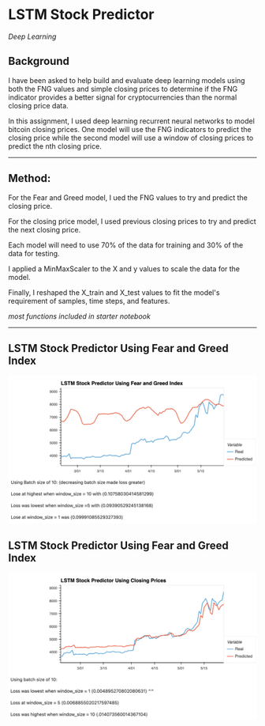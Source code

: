 # LSTM Stock Predictor
*Deep Learning*

## Background 
I have been asked to help build and evaluate deep learning models using both the FNG values and simple closing prices to determine if the FNG indicator provides a better signal for cryptocurrencies than the normal closing price data.

In this assignment, I used deep learning recurrent neural networks to model bitcoin closing prices. One model will use the FNG indicators to predict the closing price while the second model will use a window of closing prices to predict the nth closing price.

---
## Method: 
 
For the Fear and Greed model, I ued the FNG values to try and predict the closing price. 

For the closing price model, I used previous closing prices to try and predict the next closing price. 

Each model will need to use 70% of the data for training and 30% of the data for testing.

I applied a MinMaxScaler to the X and y values to scale the data for the model.

Finally, I reshaped the X_train and X_test values to fit the model's requirement of samples, time steps, and features. 

 *most functions included in starter notebook* 

---
## LSTM Stock Predictor Using Fear and Greed Index 
![lstm_greed.png](Images/lstm_greed.png)

## LSTM Stock Predictor Using Fear and Greed Index 
![lstm_close.png](Images/lstm_close.png)
